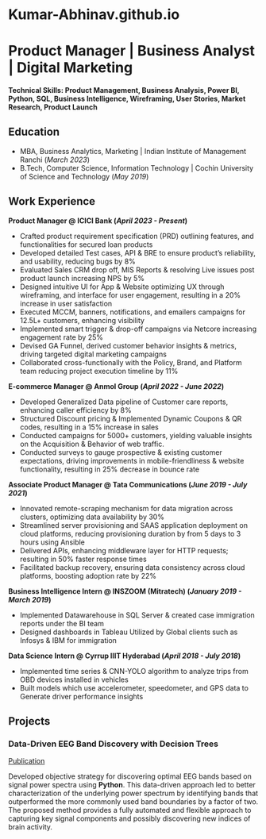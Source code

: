 # Kumar-Abhinav.github.io
# Product Manager | Business Analyst | Digital Marketing

#### Technical Skills: Product Management, Business Analysis, Power BI, Python, SQL, Business Intelligence, Wireframing, User Stories, Market Research, Product Launch 

## Education
- MBA, Business Analytics, Marketing | Indian Institute of Management Ranchi (_March 2023_)								       		
- B.Tech, Computer Science, Information Technology	| Cochin University of Science and Technology (_May 2019_)	 			        		

## Work Experience
**Product Manager @ ICICI Bank (_April 2023 - Present_)**
- Crafted product requirement specification (PRD) outlining features, and functionalities for secured loan products
- Developed detailed Test cases, API & BRE to ensure product’s reliability, and usability, reducing bugs by 8%
-	Evaluated Sales CRM drop off, MIS Reports & resolving Live issues post product launch increasing NPS by 5%
-	Designed intuitive UI for App & Website optimizing UX through wireframing, and interface for user engagement, resulting in a 20% increase in user satisfaction
-	Executed MCCM, banners, notifications, and emailers campaigns for 12.5L+ customers, enhancing visibility
-	Implemented smart trigger & drop-off campaigns via Netcore increasing engagement rate by 25%
-	Devised GA Funnel, derived customer behavior insights & metrics, driving targeted digital marketing campaigns
-	Collaborated cross-functionally with the Policy, Brand, and Platform team reducing project execution timeline by 11%

**E-commerce Manager @ Anmol Group (_April 2022 - June 2022_)**
- Developed Generalized Data pipeline of Customer care reports, enhancing caller efficiency by 8%
-	Structured Discount pricing & Implemented Dynamic Coupons & QR codes, resulting in a 15% increase in sales
-	Conducted campaigns for 5000+ customers, yielding valuable insights on the Acquisition & Behavior of web traffic.
-	Conducted surveys to gauge prospective & existing customer expectations, driving improvements in mobile-friendliness & website functionality, resulting in 25% decrease in bounce rate

**Associate Product Manager @ Tata Communications (_June 2019 - July 2021_)**
- Innovated remote-scraping mechanism for data migration across clusters, optimizing data availability by 30%
-	Streamlined server provisioning and SAAS application deployment on cloud platforms, reducing provisioning duration by from 5 days to 3 hours using Ansible 
-	Delivered APIs, enhancing middleware layer for HTTP requests; resulting in 50% faster response times 
-	Facilitated backup recovery, ensuring data consistency across cloud platforms, boosting adoption rate by 22%

**Business Intelligence Intern @ INSZOOM (Mitratech) (_January 2019 - March 2019_)**
- Implemented Datawarehouse in SQL Server & created case immigration reports under the BI team
- Designed dashboards in Tableau Utilized by Global clients such as Infosys & IBM for immigration

**Data Science Intern @ Cyrrup IIIT Hyderabad (_April 2018 - July 2018_)**
- Implemented time series & CNN-YOLO algorithm to analyze trips from OBD devices installed in vehicles
- Built models which use accelerometer, speedometer, and GPS data to Generate driver performance insights

## Projects
### Data-Driven EEG Band Discovery with Decision Trees
[Publication](https://www.mdpi.com/1424-8220/22/8/3048)

Developed objective strategy for discovering optimal EEG bands based on signal power spectra using **Python**. This data-driven approach led to better characterization of the underlying power spectrum by identifying bands that outperformed the more commonly used band boundaries by a factor of two. The proposed method provides a fully automated and flexible approach to capturing key signal components and possibly discovering new indices of brain activity.

